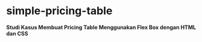 # simple-pricing-table

**Studi Kasus Membuat Pricing Table Menggunakan Flex Box dengan HTML dan CSS**
